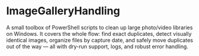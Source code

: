 # ImageGalleryHandling
A small toolbox of PowerShell scripts to clean up large photo/video libraries on Windows. It covers the whole flow: find exact duplicates, detect visually identical images, organize files by capture date, and safely move duplicates out of the way — all with dry-run support, logs, and robust error handling.
